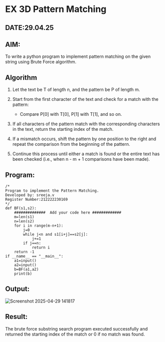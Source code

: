 # EX 3D Pattern Matching
## DATE:29.04.25
## AIM:
To write a python program to implement pattern matching on the given string using Brute Force algorithm.

## Algorithm
1. Let the text be T of length n, and the pattern be P of length m.

2. Start from the first character of the text and check for a match with the pattern:
   - Compare P[0] with T[0], P[1] with T[1], and so on.

3. If all characters of the pattern match with the corresponding characters in the text, return the starting index of the match.

4. If a mismatch occurs, shift the pattern by one position to the right and repeat the comparison from the beginning of the pattern.

5. Continue this process until either a match is found or the entire text has been checked (i.e., when n - m + 1 comparisons have been made).

## Program:
```
/*
Program to implement the Pattern Matching.
Developed by: sreeja.v
Register Number:212222230169  
*/
def BF(s1,s2):
    ##############  Add your code here #############
    m=len(s1)
    n=len(s2)
    for i in range(m-n+1):
        j=0
        while j<n and s1[i+j]==s2[j]:
            j+=1
        if j==n:
            return i
    return -1
if __name__ == "__main__":
    a1=input() 
    a2=input() 
    b=BF(a1,a2)
    print(b)

```

## Output:
![Screenshot 2025-04-29 141817](https://github.com/user-attachments/assets/a9ff4c83-d5d0-4a1b-ae11-e96299b3b7cd)



## Result:
The brute force substring search program executed successfully and returned the starting index of the match or 0 if no match was found.
